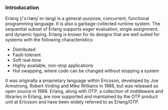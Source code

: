 ### Introducation

Erlang (/ˈɜːrlæŋ/ er-lang) is a general-purpose, concurrent, functional programming language. It is also a garbage-collected runtime system. The sequential subset of Erlang supports eager evaluation, single assignment, and dynamic typing. Erlang is known for its designs that are well suited for systems with the following characteristics:

* Distributed
* Fault-tolerant
* Soft real-time
* Highly available, non-stop applications
* Hot swapping, where code can be changed without stopping a system

It was originally a proprietary language within Ericsson, developed by Joe Armstrong, Robert Virding and Mike Williams in 1986, but was released as open source in 1998. Erlang, along with OTP, a collection of middleware and libraries in Erlang, are now supported and maintained by the OTP product unit at Ericsson and have been widely referred to as Erlang/OTP.